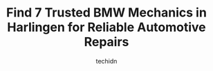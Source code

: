 ---
layout: ampstory
image: https://images.unsplash.com/photo-1611088135647-aa5eb1b5f390?ixlib=rb-4.0.3&ixid=MnwxMjA3fDB8MHxwaG90by1wYWdlfHx8fGVufDB8fHx8&auto=format&fit=crop&w=640&h=853&q=80
author: techidn
featured: false
description: Experience the excellence of automotive service by visiting the 7 best BMW Mechanic in Harlingen, USA. With their expertise, attention to detail, and commitment to customer satisfaction, you
title: Find 7 Trusted BMW Mechanics in Harlingen for Reliable Automotive Repairs
cover:
   title: Find 7 Trusted BMW Mechanics in Harlingen for Reliable Automotive Repairs
   subtitle: Rickpate
   background: https://images.unsplash.com/photo-1611088135647-aa5eb1b5f390?ixlib=rb-4.0.3&ixid=MnwxMjA3fDB8MHxwaG90by1wYWdlfHx8fGVufDB8fHx8&auto=format&fit=crop&w=640&h=853&q=80

pages: 
 - layout: thirds
   top: <h1>#1 Dominguez Automobile Services</h1>
   bottom: "<p>I come here to get my vehicles fixed and or oil change. Reasonable prices and your vehicle gets fixed quickly most of the time depending on how busy they can be.</p>"
   background: https://www.knot35.com/toplist/wp-content/uploads/2023/06/best-bmw-mechanic-1-in-harlingen-1685835307.png
   backgroundblur: true
 - layout: thirds
   top: <h1>#2 Momentum Automotive Inc</h1>
   bottom: "<p>202 E Adams Ave, Harlingen, TX 78550, United States</p>"
   background: https://www.knot35.com/toplist/wp-content/uploads/2023/06/best-bmw-mechanic-2-in-harlingen-1685835307.jpeg
   cta:
      link: https://www.knot35.com/toplist/find-7-trusted-bmw-mechanics-in-harlingen-for-reliable-automotive-repairs/
      text: Find 7 Trusted BMW Mechanics in Harlingen for Reliable Automotive Repairs
 - layout: thirds
   top: <h1>#3 Youngs Auto Repair</h1>
   bottom: "<p>22171 Cragon Rd, Harlingen, TX 78552, United States</p>"
   background: https://www.knot35.com/toplist/wp-content/uploads/2023/06/best-bmw-mechanic-3-in-harlingen-1685835308.jpeg
   cta:
      link: https://www.knot35.com/toplist/find-7-trusted-bmw-mechanics-in-harlingen-for-reliable-automotive-repairs/
      text: Find 7 Trusted BMW Mechanics in Harlingen for Reliable Automotive Repairs
 - layout: thirds
   top: <h1>#4 RGV AutoHub</h1>
   bottom: "<p>1116 W Harrison Ave, Harlingen, TX 78550, United States</p>"
   background: https://images.unsplash.com/photo-1561679660-d00ee1e0dc8e?ixlib=rb-4.0.3&ixid=MnwxMjA3fDB8MHxwaG90by1wYWdlfHx8fGVufDB8fHx8&auto=format&fit=crop&w=640&h=853&q=80
   cta:
      link: https://www.knot35.com/toplist/find-7-trusted-bmw-mechanics-in-harlingen-for-reliable-automotive-repairs/
      text: Find 7 Trusted BMW Mechanics in Harlingen for Reliable Automotive Repairs
 - layout: thirds
   top: <h1>#5 Ace Auto & Engine</h1>
   bottom: "<p>1230 W Van Buren Ave, Harlingen, TX 78550, United States</p>"
   background: https://images.unsplash.com/photo-1609083590460-7b8cc0ca65f8?ixlib=rb-4.0.3&ixid=MnwxMjA3fDB8MHxwaG90by1wYWdlfHx8fGVufDB8fHx8&auto=format&fit=crop&w=640&h=853&q=80
   cta:
      link: https://www.knot35.com/toplist/find-7-trusted-bmw-mechanics-in-harlingen-for-reliable-automotive-repairs/
      text: Find 7 Trusted BMW Mechanics in Harlingen for Reliable Automotive Repairs
 - layout: thirds
   top: <h1>#6 Valu Auto Sales & Service</h1>
   bottom: "<p>2213 E Harrison Ave, Harlingen, TX 78550, United States</p>"
   background: https://images.unsplash.com/photo-1536745287225-21d689278fd1?ixlib=rb-4.0.3&ixid=MnwxMjA3fDB8MHxwaG90by1wYWdlfHx8fGVufDB8fHx8&auto=format&fit=crop&w=640&h=853&q=80
   cta:
      link: https://www.knot35.com/toplist/find-7-trusted-bmw-mechanics-in-harlingen-for-reliable-automotive-repairs/
      text: Find 7 Trusted BMW Mechanics in Harlingen for Reliable Automotive Repairs
 - layout: thirds
   top: <h1>#7 Parker Automotive</h1>
   bottom: "<p>27061 Perk Ln, Harlingen, TX 78552, United States</p>"
   background: https://images.unsplash.com/photo-1574169208507-84376144848b?ixlib=rb-4.0.3&ixid=MnwxMjA3fDB8MHxwaG90by1wYWdlfHx8fGVufDB8fHx8&auto=format&fit=crop&w=640&h=853&q=80
   cta:
      link: https://www.knot35.com/toplist/find-7-trusted-bmw-mechanics-in-harlingen-for-reliable-automotive-repairs/
      text: Find 7 Trusted BMW Mechanics in Harlingen for Reliable Automotive Repairs
 - layout: thirds
   middle: Continue reading...
   background: https://images.unsplash.com/photo-1602536052359-ef94c21c5948?ixlib=rb-4.0.3&ixid=MnwxMjA3fDB8MHxwaG90by1wYWdlfHx8fGVufDB8fHx8&auto=format&fit=crop&w=640&h=853&q=80
   cta:
      link: https://www.knot35.com/toplist/find-7-trusted-bmw-mechanics-in-harlingen-for-reliable-automotive-repairs/
      text: Find 7 Trusted BMW Mechanics in Harlingen for Reliable Automotive Repairs
      
---